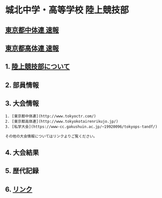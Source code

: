 # 城北中学・高等学校 陸上競技部

## [東京都中体連 速報](http://gold.jaic.org/jaic/member/tokyo/cyuugaku/index.htm) 
## [東京都高体連 速報](http://gold.jaic.org/tokyo/)

## 1. [陸上競技部について](https://www.johoku.ac.jp/category/blog/club_blog/club_blog_track-and-field/)

## 2. 部員情報

## 3. 大会情報

    1. [東京都中体連](http://www.tokyoctr.com/)
    2. [東京都高体連](http://www.tokyokotairenrikujo.jp/)
    3. [私学大会](https://www-cc.gakushuin.ac.jp/~19920096/tokyops-tandf/)

    その他の大会情報についてはリンクよりご覧ください。

## 4. 大会結果

## 5. 歴代記録

## 6. [リンク](https://hikahamase.github.io/johoku_tf_test/link)